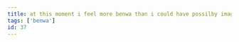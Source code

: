 ```yaml
---
title: at this moment i feel more benwa than i could have possilby imagined
tags: ['benwa']
id: 37
---
```

    
